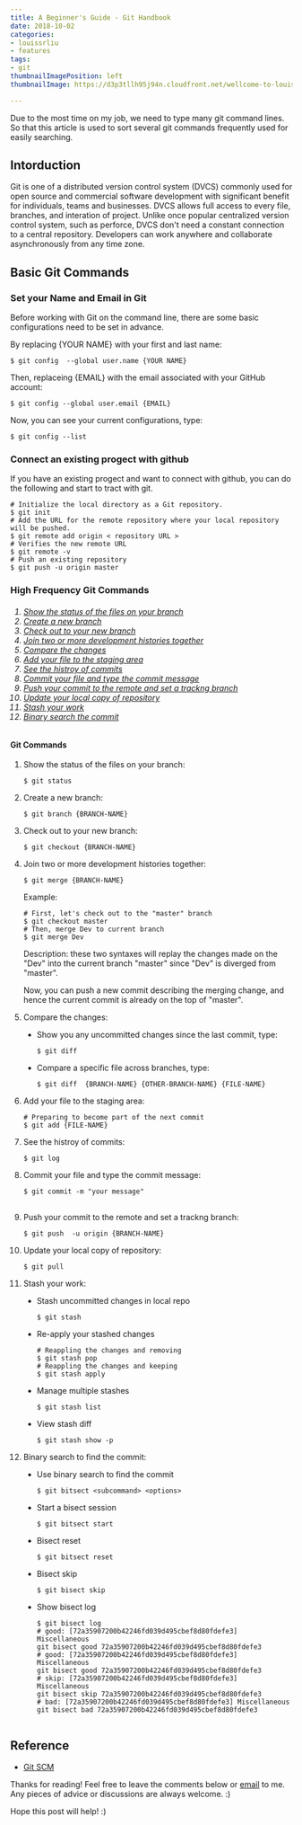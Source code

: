 ```yaml
---
title: A Beginner's Guide - Git Handbook
date: 2018-10-02
categories:
- louissrliu
- features
tags:
- git
thumbnailImagePosition: left
thumbnailImage: https://d3p3tllh95j94n.cloudfront.net/wellcome-to-louissriiu/alviso.jpeg

---
```


Due to the most time on my job, we need to type many git command lines. So that this article is used to sort several git commands frequently used for easily searching.

<!-- more -->

## Intorduction

Git is one of a distributed version control system (DVCS) commonly used for open source and commercial software development with significant benefit for individuals, teams and businesses. DVCS allows full access to every file, branches, and interation of project. Unlike once popular centralized version control system, such as perforce, DVCS don't need a constant connection to a central repository. Developers can work anywhere and collaborate asynchronously from any time zone.

## Basic Git Commands

### Set your Name and Email in Git

Before working with Git on the command line, there are some basic configurations need to be set in advance.  

By replacing {YOUR NAME} with your first and last name:

<div ><pre class="highlight"><code class="hljs ruby"><span class="nb">$ </span><span class="nb">git config  --global user.name {YOUR NAME} </span></code></pre></div>

Then, replaceing {EMAIL} with the email associated with your GitHub account:

<div class="language-shell highlighter-rouge"><pre class="highlight"><code class="hljs ruby"><span class="nb">$ </span><span class="nb">git config --global user.email {EMAIL} </span></code></pre></div>

Now, you can see your current configurations, type:

<div class="language-shell highlighter-rouge"><pre class="highlight"><code class="hljs ruby"><span class="nb">$ </span><span class="nb">git config --list
</span></code></pre></div>

###  Connect an existing progect with github

If you have an existing progect and want to connect with github, you can do the following and start to tract with git.

<div class="language-shell highlighter-rouge"><pre class="highlight"><code class="hljs ruby"><span class="nb"># Initialize the local directory as a Git repository.
$ git init
# Add the URL for the remote repository where your local repository will be pushed.
$ git remote add origin < repository URL >
# Verifies the new remote URL
$ git remote -v
# Push an existing repository
$ git push -u origin master</span></code></pre></div>

### High Frequency Git Commands
<h6><ol>
    <li><a href="#ShowStatus">Show the status of the files on your branch</a></li>
    <li><a href="#CreateBranch">Create a new branch</a></li>    
    <li><a href="#CheckoutBranch">Check out to your new branch</a></li>
    <li><a href="#MergeBranch">Join two or more development histories together</a></li>
    <li><a href="#CompareChange">Compare the changes</a></li>
    <li><a href="#AddFile">Add your file to the staging area</a></li>
    <li><a href="#HistroyCommit">See the histroy of commits</a></li>
    <li><a href="#CommitFile">Commit your file and type the commit message</a></li>
    <li><a href="#PushCommit">Push your commit to the remote and set a trackng branch</a></li>
    <li><a href="#UpdateRepo">Update your local copy of repository</a></li>
    <li><a href="#StashChange">Stash your work</a></li>
    <li><a href="#Bisect">Binary search the commit</a></li>
</ol></h6>

#### Git Commands
<ol>
<li><a name="ShowStatus"></a> Show the status of the files on your branch:</li>

<div class="language-shell highlighter-rouge"><pre class="highlight"><code class="hljs ruby"><span class="nb">$ git status </span></code></pre></div>

<li><a name="CreateBranch"></a> Create a new branch:</li>

<div class="language-shell highlighter-rouge"><pre class="highlight"><code class="hljs ruby"><span class="nb">$ git branch {BRANCH-NAME}</span></code></pre></div>

<li><a name="CheckoutBranch"></a> Check out to your new branch:</li>

<div class="language-shell highlighter-rouge"><pre class="highlight"><code class="hljs ruby"><span class="nb">$ git checkout {BRANCH-NAME}</span></code></pre></div>

<li><a name="MergeBranch"></a> Join two or more development histories together:</li>

<div class="language-shell highlighter-rouge"><pre class="highlight"><code class="hljs ruby"><span class="nb">$ git merge {BRANCH-NAME}</span></code></pre></div>

<div>Example:
<div class="language-shell highlighter-rouge"><pre class="highlight"><code class="hljs ruby"><span class="nb"># First, let's check out to the "master" branch
$ git checkout master
# Then, merge Dev to current branch
$ git merge Dev
</span></code></pre></div>

Description: these two syntaxes will replay the changes made on the "Dev" into the current branch "master" since "Dev" is diverged from "master".

Now, you can push a new commit describing the merging change, and hence the current commit is already on the top of "master".
</div>
<p></p>

<li><a name="CompareChange"></a> Compare the changes:</li>
<p></p>

<ul style="list-style-type:disc">
  <li> Show you any uncommitted changes since the last commit, type:</li>
  <div class="language-shell highlighter-rouge"><pre class="highlight"><code class="hljs ruby"><span class="nb">$ git diff </span></code></pre></div>
  
  <li> Compare a specific file across branches, type:</li>
  <div class="language-shell highlighter-rouge"><pre class="highlight"><code class="hljs ruby"><span class="nb">$ git diff  {BRANCH-NAME} {OTHER-BRANCH-NAME} {FILE-NAME} </span></code></pre></div>
</ul>
  
<li><a name="AddFile"></a>  Add your file to the staging area:</li>

<div class="language-shell highlighter-rouge"><pre class="highlight">
<code class="hljs ruby"><span class="nb"># Preparing to become part of the next commit
$ git add {FILE-NAME}
</span></code></pre></div>

<li><a name="HistroyCommit"></a> See the histroy of commits:</li>

<div class="language-shell highlighter-rouge"><pre class="highlight"><code class="hljs ruby"><span class="nb">$ git log </span></code></pre></div>

<li><a name="CommitFile"></a> Commit your file and type the commit message:</li>

<div class="language-shell highlighter-rouge"><pre class="highlight"><code class="hljs ruby"><span class="nb">$ git commit -m "your message"
</span></code> </pre></div>

<li><a name="PushCommit"></a> Push your commit to the remote and set a trackng branch:</li>

<div class="language-shell highlighter-rouge"><pre class="highlight"><code class="hljs ruby"><span class="nb">$ git push  -u origin {BRANCH-NAME} </span></code></pre></div>

<li><a name="UpdateRepo"></a> Update your local copy of repository:</li>

<div class="language-shell highlighter-rouge"><pre class="highlight"><code class="hljs ruby"><span class="nb">$ git pull </span></code></pre></div>

<li><a name="StashChange"></a> Stash your work:</li>
<p></p>

<ul style="list-style-type:disc"> 
  <li> Stash uncommitted changes in local repo </li>
  <div class="language-shell highlighter-rouge"><pre class="highlight"><code class="hljs ruby"><span class="nb">$ git stash </span></code></pre></div>
  
  <li> Re-apply your stashed changes</li>
  <div class="language-shell highlighter-rouge"><pre class="highlight"><code class="hljs ruby"><span class="nb"># Reappling the changes and removing
$ git stash pop
# Reappling the changes and keeping
$ git stash apply </span></code></pre></div>
  
  <li> Manage multiple stashes</li>
  <div class="language-shell highlighter-rouge"><pre class="highlight"><code class="hljs ruby"><span class="nb">$ git stash list </span></code></pre></div>
  
  <li> View stash diff</li>
  <div class="language-shell highlighter-rouge"><pre class="highlight"><code class="hljs ruby"><span class="nb">$ git stash show -p </span></code></pre></div>
  
</ul>

<li><a name="StashChange"></a> <a name="Bisect"> Binary search to find the commit: </a> </li>
<p></p>

<ul style="list-style-type:disc"> 
  <li> Use binary search to find the commit </li>
  <div class="language-shell highlighter-rouge"><pre class="highlight"><code class="hljs ruby"><span class="nb">$ git bitsect &lt;subcommand&gt; &lt;options&gt; </span></code></pre></div>

  <li> Start a bisect session </li>
  <div class="language-shell highlighter-rouge"><pre class="highlight"><code class="hljs ruby"><span class="nb" style="font-size: 100%">$ git bitsect start </span></code></pre></div>

  <li> Bisect reset </li>
  <div class="language-shell highlighter-rouge"><pre class="highlight"><code class="hljs ruby"><span class="nb" style="font-size: 100%">$ git bitsect reset</span></code></pre></div>

  <li> Bisect skip </li>
  <div class="language-shell highlighter-rouge"><pre class="highlight"><code class="hljs ruby"><span class="nb" style="font-size: 100%">$ git bisect skip</span></code></pre></div>

  <li> Show bisect log </li>
  <div class="language-shell highlighter-rouge"><pre class="highlight"><code class="hljs ruby"><span class="nb" style="font-size: 100%">$ git bisect log
# good: [72a35907200b42246fd039d495cbef8d80fdefe3] Miscellaneous
git bisect good 72a35907200b42246fd039d495cbef8d80fdefe3
# good: [72a35907200b42246fd039d495cbef8d80fdefe3] Miscellaneous
git bisect good 72a35907200b42246fd039d495cbef8d80fdefe3
# skip: [72a35907200b42246fd039d495cbef8d80fdefe3] Miscellaneous
git bisect skip 72a35907200b42246fd039d495cbef8d80fdefe3
# bad: [72a35907200b42246fd039d495cbef8d80fdefe3] Miscellaneous
git bisect bad 72a35907200b42246fd039d495cbef8d80fdefe3
  </span></code></pre></div>
</ul>

</ol>

## Reference

+ [Git SCM](https://git-scm.com)

<p>Thanks for reading! Feel free to leave the comments below or <a href="mailto:qazqazqaz850@gmail.com">email</a> to me. Any pieces of advice or discussions are always welcome. :)</p>

Hope this post will help! :)
</p>
